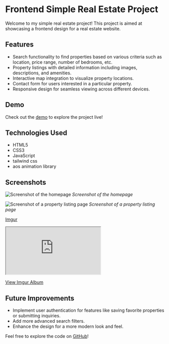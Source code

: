 # Frontend Simple Real Estate Project

Welcome to my simple real estate project! This project is aimed at showcasing a frontend design for a real estate website.

## Features

- Search functionality to find properties based on various criteria such as location, price range, number of bedrooms, etc.
- Property listings with detailed information including images, descriptions, and amenities.
- Interactive map integration to visualize property locations.
- Contact form for users interested in a particular property.
- Responsive design for seamless viewing across different devices.

## Demo

Check out the [demo](https://real-estate-homyz.netlify.app/) to explore the project live!

## Technologies Used

- HTML5
- CSS3
- JavaScript
- tailwind css
- aos animation library

## Screenshots

![Screenshot of the homepage]([[screenshot1.png]([https://imgur.com/HJa1ady)](https://imgur.com/yVG79qc)](https://imgur.com/a/EIQZNc6))
*Screenshot of the homepage*

![Screenshot of a property listing page]([screenshot2.png](https://imgur.com/KPbC6Fy))
*Screenshot of a property listing page*


[Imgur](https://imgur.com/yVG79qc)


<iframe src="https://imgur.com/a/yVG79qc/embed?pub=true"></iframe>

[View Imgur Album](https://imgur.com/a/yVG79qc)


## Future Improvements

- Implement user authentication for features like saving favorite properties or submitting inquiries.
- Add more advanced search filters.
- Enhance the design for a more modern look and feel.

Feel free to explore the code on [GitHub](https://github.com/Rahim-lrb/real-estate-website)!

